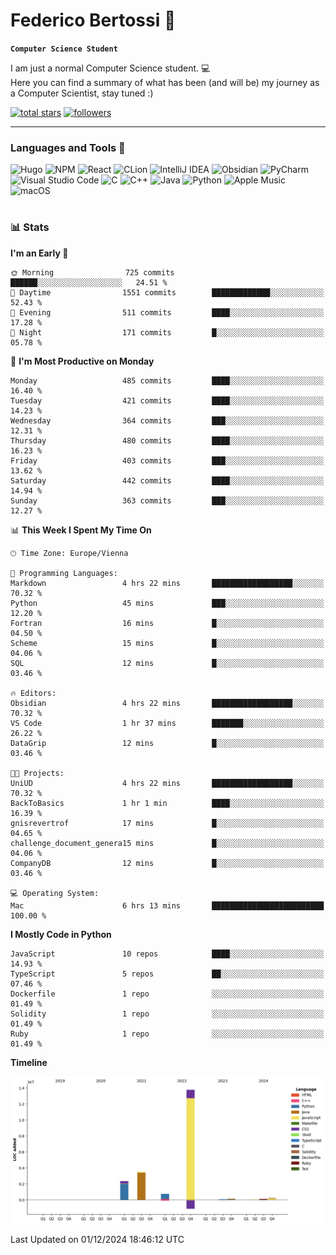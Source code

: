 # Federico Bertossi 🚀

**`Computer Science Student`**

[//]: # (Thanks to @ForrestKnight for the inspiration.)

<!-- TODO: Insert a banner image -->

I am just a normal Computer Science student. 💻 </br>
Here you can find a summary of what has been (and will be) my journey as a Computer Scientist, stay tuned :)

   <p>
      <a href="https://github.com/mrBymax?tab=repositories&sort=stargazers">
         <img alt="total stars" title="Total stars on GitHub" src="https://custom-icon-badges.demolab.com/github/stars/mrBymax?color=55960c&style=for-the-badge&labelColor=488207&logo=star"/></a>
<a href="https://github.com/mrBymax?tab=followers">
         <img alt="followers" title="Follow me on Github" src="https://custom-icon-badges.demolab.com/github/followers/mrBymax?color=236ad3&labelColor=1155ba&style=for-the-badge&logo=person-add&label=Follow&logoColor=white"/></a>
   </p>

---

<!-- TODO: Insert a GIF -->
### Languages and Tools 🧰

<!-- TODO: Change it with shields -->
![Hugo](https://img.shields.io/badge/Hugo-black.svg?style=for-the-badge&logo=Hugo)
![NPM](https://img.shields.io/badge/NPM-%23CB3837.svg?style=for-the-badge&logo=npm&logoColor=white)
![React](https://img.shields.io/badge/react-%2320232a.svg?style=for-the-badge&logo=react&logoColor=%2361DAFB)
![CLion](https://img.shields.io/badge/CLion-black?style=for-the-badge&logo=clion&logoColor=white)
![IntelliJ IDEA](https://img.shields.io/badge/IntelliJIDEA-000000.svg?style=for-the-badge&logo=intellij-idea&logoColor=white)
![Obsidian](https://img.shields.io/badge/Obsidian-%23483699.svg?style=for-the-badge&logo=obsidian&logoColor=white)
![PyCharm](https://img.shields.io/badge/pycharm-143?style=for-the-badge&logo=pycharm&logoColor=black&color=black&labelColor=green)
![Visual Studio Code](https://img.shields.io/badge/Visual%20Studio%20Code-0078d7.svg?style=for-the-badge&logo=visual-studio-code&logoColor=white)
![C](https://img.shields.io/badge/c-%2300599C.svg?style=for-the-badge&logo=c&logoColor=white)
![C++](https://img.shields.io/badge/c++-%2300599C.svg?style=for-the-badge&logo=c%2B%2B&logoColor=white)
![Java](https://img.shields.io/badge/java-%23ED8B00.svg?style=for-the-badge&logo=openjdk&logoColor=white)
![Python](https://img.shields.io/badge/python-3670A0?style=for-the-badge&logo=python&logoColor=ffdd54)
![Apple Music](https://img.shields.io/badge/Apple_Music-9933CC?style=for-the-badge&logo=apple-music&logoColor=white)
![macOS](https://img.shields.io/badge/mac%20os-000000?style=for-the-badge&logo=macos&logoColor=F0F0F0)


#

### 📊 Stats

<!-- ![My GitHub stats](https://github-readme-stats.vercel.app/api?username=mrBymax&show_icons=true&theme=dracula) -->


<!--START_SECTION:waka-->
**I'm an Early 🐤** 

```text
🌞 Morning                725 commits         ██████░░░░░░░░░░░░░░░░░░░   24.51 % 
🌆 Daytime                1551 commits        █████████████░░░░░░░░░░░░   52.43 % 
🌃 Evening                511 commits         ████░░░░░░░░░░░░░░░░░░░░░   17.28 % 
🌙 Night                  171 commits         █░░░░░░░░░░░░░░░░░░░░░░░░   05.78 % 
```
📅 **I'm Most Productive on Monday** 

```text
Monday                   485 commits         ████░░░░░░░░░░░░░░░░░░░░░   16.40 % 
Tuesday                  421 commits         ████░░░░░░░░░░░░░░░░░░░░░   14.23 % 
Wednesday                364 commits         ███░░░░░░░░░░░░░░░░░░░░░░   12.31 % 
Thursday                 480 commits         ████░░░░░░░░░░░░░░░░░░░░░   16.23 % 
Friday                   403 commits         ███░░░░░░░░░░░░░░░░░░░░░░   13.62 % 
Saturday                 442 commits         ████░░░░░░░░░░░░░░░░░░░░░   14.94 % 
Sunday                   363 commits         ███░░░░░░░░░░░░░░░░░░░░░░   12.27 % 
```


📊 **This Week I Spent My Time On** 

```text
🕑︎ Time Zone: Europe/Vienna

💬 Programming Languages: 
Markdown                 4 hrs 22 mins       ██████████████████░░░░░░░   70.32 % 
Python                   45 mins             ███░░░░░░░░░░░░░░░░░░░░░░   12.20 % 
Fortran                  16 mins             █░░░░░░░░░░░░░░░░░░░░░░░░   04.50 % 
Scheme                   15 mins             █░░░░░░░░░░░░░░░░░░░░░░░░   04.06 % 
SQL                      12 mins             █░░░░░░░░░░░░░░░░░░░░░░░░   03.46 % 

🔥 Editors: 
Obsidian                 4 hrs 22 mins       ██████████████████░░░░░░░   70.32 % 
VS Code                  1 hr 37 mins        ███████░░░░░░░░░░░░░░░░░░   26.22 % 
DataGrip                 12 mins             █░░░░░░░░░░░░░░░░░░░░░░░░   03.46 % 

🐱‍💻 Projects: 
UniUD                    4 hrs 22 mins       ██████████████████░░░░░░░   70.32 % 
BackToBasics             1 hr 1 min          ████░░░░░░░░░░░░░░░░░░░░░   16.39 % 
gnisrevertrof            17 mins             █░░░░░░░░░░░░░░░░░░░░░░░░   04.65 % 
challenge_document_genera15 mins             █░░░░░░░░░░░░░░░░░░░░░░░░   04.06 % 
CompanyDB                12 mins             █░░░░░░░░░░░░░░░░░░░░░░░░   03.46 % 

💻 Operating System: 
Mac                      6 hrs 13 mins       █████████████████████████   100.00 % 
```

**I Mostly Code in Python** 

```text
JavaScript               10 repos            ████░░░░░░░░░░░░░░░░░░░░░   14.93 % 
TypeScript               5 repos             ██░░░░░░░░░░░░░░░░░░░░░░░   07.46 % 
Dockerfile               1 repo              ░░░░░░░░░░░░░░░░░░░░░░░░░   01.49 % 
Solidity                 1 repo              ░░░░░░░░░░░░░░░░░░░░░░░░░   01.49 % 
Ruby                     1 repo              ░░░░░░░░░░░░░░░░░░░░░░░░░   01.49 % 
```



**Timeline**

![Lines of Code chart](https://raw.githubusercontent.com/mrBymax/mrBymax/main/assets/bar_graph.png)


 Last Updated on 01/12/2024 18:46:12 UTC
<!--END_SECTION:waka-->


[linkedin]: https://linkedin.com/federico-bertossi
[website]:  https://www.federicobertossi.com

</details>
